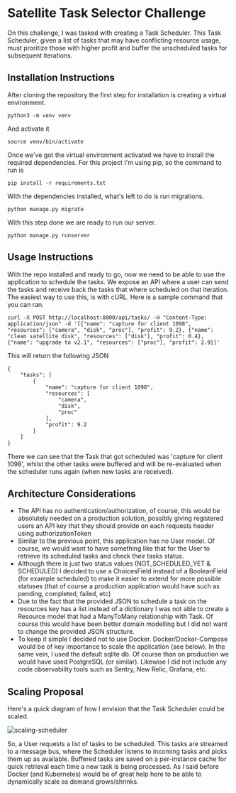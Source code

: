 # Satellite Task Selector Challenge

On this challenge, I was tasked with creating a Task Scheduler. This Task Scheduler, given a list of tasks that may have conflicting resource usage, must proritize those with higher profit and buffer the unscheduled tasks for subsequent iterations.

## Installation Instructions

After cloning the repository the first step for installation is creating a virtual environment.

```
python3 -m venv venv
```

And activate it

```
source venv/bin/activate
```

Once we've got the virtual environment activated we have to install the required dependencies. For this project I'm using pip, so the command to run is

```
pip install -r requirements.txt
```

With the dependencies installed, what's left to do is run migrations.

```
python manage.py migrate
```

With this step done we are ready to run our server.

```
python manage.py runserver
```

## Usage Instructions

With the repo installed and ready to go, now we need to be able to use the application to schedule the tasks. We expose an API where a user can send the tasks and receive back the tasks that where scheduled on that iteration.
The easiest way to use this, is with cURL. Here is a sample command that you can ran.

```
curl -X POST http://localhost:8000/api/tasks/ -H "Content-Type: application/json" -d '[{"name": "capture for client 1098", "resources": ["camera", "disk", "proc"], "profit": 9.2}, {"name": "clean satellite disk", "resources": ["disk"], "profit": 0.4}, {"name": "upgrade to v2.1", "resources": ["proc"], "profit": 2.9}]'
```
This will return the following JSON

```
{
    "tasks": [
        {
            "name": "capture for client 1098",
            "resources": [
                "camera",
                "disk",
                "proc"
            ],
            "profit": 9.2
        }
    ]
}
```
There we can see that the Task that got scheduled was 'capture for client 1098', whilst the other tasks were buffered and will be re-evaluated when the scheduler runs again (when new tasks are received).

## Architecture Considerations

- The API has no authentication/authorization, of course, this would be absolutely needed on a production solution, possibly giving registered users an API key that they should provide on each requests header using authorizationToken
- Similar to the previous point, this application has no User model. Of course, we would want to have something like that for the User to retrieve its scheduled tasks and check their tasks status.
- Although there is just two status values (NOT_SCHEDULED_YET & SCHEDULED) I decided to use a ChoicesField instead of a BooleanField (for example scheduled) to make it easier to extend for more possible statuses (that of course a production application would have such as pending, completed, failed, etc)
- Due to the fact that the provided JSON to schedule a task on the resources key has a list instead of a dictionary I was not able to create a Resource model that had a ManyToMany relationship with Task. Of course this would have been better domain modelling but I did not want to change the provided JSON structure.
- To keep it simple I decided not to use Docker. Docker/Docker-Compose would be of key importance to scale the application (see below). In the same vein, I used the default sqlite db. Of course than on production we would have used PostgreSQL (or similar). Likewise I did not include any code observability tools such as Sentry, New Relic, Grafana, etc. 

## Scaling Proposal

Here's a quick diagram of how I envision that the Task Scheduler could be scaled.

![scaling-scheduler](https://github.com/lautaromeiners/challenge/assets/66447691/91f6f004-c551-42fe-9b7f-c706f55f9099)

So, a User requests a list of tasks to be scheduled. This tasks are streamed to a message bus, where the Scheduler listens to incoming tasks and picks them up as available. Buffered tasks are saved on a per-instance cache for quick retrieval each time a new task is being processed. As I said before Docker (and Kubernetes) would be of great help here to be able to dynamically scale as demand grows/shrinks.
